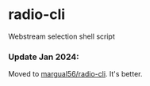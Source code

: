 # radio-cli
Webstream selection shell script

### Update Jan 2024:  
Moved to [margual56/radio-cli](https://github.com/margual56/radio-cli). It's better.
